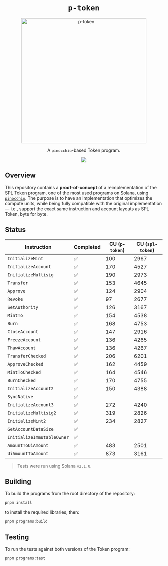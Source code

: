 <h1 align="center">
  <code>p-token</code>
</h1>
<p align="center">
  <img width="400" alt="p-token" src="https://github.com/user-attachments/assets/ba1c5f0d-db2f-457d-8f7e-e62fd564e5e7" />
</p>
<p align="center">
  A <code>pinocchio</code>-based Token program.
</p>

<p align="center">
  <a href="https://github.com/febo/p-token/actions/workflows/main.yml"><img src="https://img.shields.io/github/actions/workflow/status/febo/p-token/main.yml?logo=GitHub" /></a>
</p>

## Overview

This repository contains a **proof-of-concept** of a reimplementation of the SPL Token program, one of the most used programs on Solana, using [`pinocchio`](https://github.com/febo/pinocchio). The purpose is to have an implementation that optimizes the compute units, while being fully compatible with the original implementation &mdash; i.e., support the exact same instruction and account layouts as SPL Token, byte for byte.

## Status

| Instruction                | Completed | CU (`p-token`) | CU (`spl-token`) |
|----------------------------|-----------|----------------|------------------|
| `InitializeMint`           | ✅        | 100            | 2967             |
| `InitializeAccount`        | ✅        | 170            | 4527             |
| `InitializeMultisig`       | ✅        | 190            | 2973             |
| `Transfer`                 | ✅        | 153            | 4645             |
| `Approve`                  | ✅        | 124            | 2904             |
| `Revoke`                   | ✅        |  97            | 2677             |
| `SetAuthority`             | ✅        | 126            | 3167             |
| `MintTo`                   | ✅        | 154            | 4538             |
| `Burn`                     | ✅        | 168            | 4753             |
| `CloseAccount`             | ✅        | 147            | 2916             |
| `FreezeAccount`            | ✅        | 136            | 4265             |
| `ThawAccount`              | ✅        | 136            | 4267             |
| `TransferChecked`          | ✅        | 206            | 6201             |
| `ApproveChecked`           | ✅        | 162            | 4459             |
| `MintToChecked`            | ✅        | 164            | 4546             |
| `BurnChecked`              | ✅        | 170            | 4755             |
| `InitializeAccount2`       | ✅        | 150            | 4388             |
| `SyncNative`               | ✅        |                |                  |
| `InitializeAccount3`       | ✅        | 272            | 4240             |
| `InitializeMultisig2`      | ✅        | 319            | 2826             |
| `InitializeMint2`          | ✅        | 234            | 2827             |
| `GetAccountDataSize`       | ✅        |                |                  |
| `InitializeImmutableOwner` | ✅        |                |                  |
| `AmountToUiAmount`         | ✅        | 483            | 2501             |
| `UiAmountToAmount`         | ✅        | 873            | 3161             |

> Tests were run using Solana `v2.1.0`.

## Building

To build the programs from the root directory of the repository:
```bash
pnpm install
```
to install the required libraries, then:
```bash
pnpm programs:build
```

## Testing

To run the tests against both versions of the Token program:
```bash
pnpm programs:test
```
